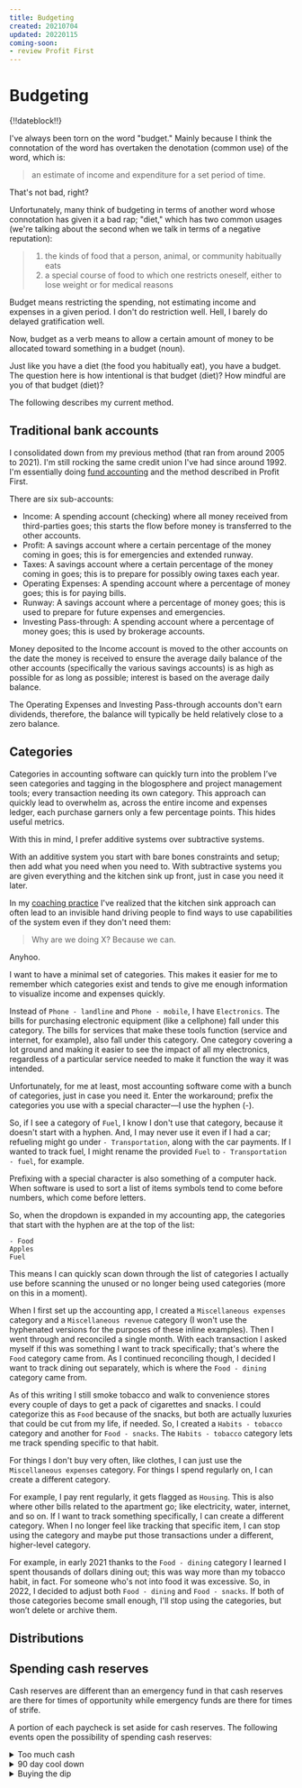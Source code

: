 ```yaml
---
title: Budgeting
created: 20210704
updated: 20220115
coming-soon:
- review Profit First
---
```


# Budgeting

{!!dateblock!!}

I've always been torn on the word "budget." Mainly because I think the connotation of the word has overtaken the denotation (common use) of the word, which is:

> an estimate of income and expenditure for a set period of time.

That's not bad, right?

Unfortunately, many think of budgeting in terms of another word whose connotation has given it a bad rap; "diet," which has two common usages (we're talking about the second when we talk in terms of a negative reputation):

> 1. the kinds of food that a person, animal, or community habitually eats
> 2. a special course of food to which one restricts oneself, either to lose weight or for medical reasons

Budget means restricting the spending, not estimating income and expenses in a given period. I don't do restriction well. Hell, I barely do delayed gratification well.

Now, budget as a verb means to allow a certain amount of money to be allocated toward something in a budget (noun).

Just like you have a diet (the food you habitually eat), you have a budget. The question here is how intentional is that budget (diet)? How mindful are you of that budget (diet)?

The following describes my current method.

## Traditional bank accounts

I consolidated down from my previous method (that ran from around 2005 to 2021). I'm still rocking the same credit union I've had since around 1992. I'm essentially doing [fund accounting](https://en.wikipedia.org/wiki/Fund_accounting) and the method described in Profit First.

There are six sub-accounts:

- Income: A spending account (checking) where all money received from third-parties goes; this starts the flow before money is transferred to the other accounts.
- Profit: A savings account where a certain percentage of the money coming in goes; this is for emergencies and extended runway.
- Taxes: A savings account where a certain percentage of the money coming in goes; this is to prepare for possibly owing taxes each year.
- Operating Expenses: A spending account where a percentage of money goes; this is for paying bills.
- Runway: A savings account where a percentage of money goes; this is used to prepare for future expenses and emergencies.
- Investing Pass-through: A spending account where a percentage of money goes; this is used by brokerage accounts.

Money deposited to the Income account is moved to the other accounts on the date the money is received to ensure the average daily balance of the other accounts (specifically the various savings accounts) is as high as possible for as long as possible; interest is based on the average daily balance.

The Operating Expenses and Investing Pass-through accounts don't earn dividends, therefore, the balance will typically be held relatively close to a zero balance.

## Categories

Categories in accounting software can quickly turn into the problem I’ve seen categories and tagging in the blogosphere and project management tools; every transaction needing its own category. This approach can quickly lead to overwhelm as, across the entire income and expenses ledger, each purchase garners only a few percentage points. This hides useful metrics.

With this in mind, I prefer additive systems over subtractive systems.

With an additive system you start with bare bones constraints and setup; then add what you need when you need to. With subtractive systems you are given everything and the kitchen sink up front, just in case you need it later.

In my [coaching practice](/coaching/) I've realized that the kitchen sink approach can often lead to an invisible hand driving people to find ways to use capabilities of the system even if they don't need them:

> Why are we doing X? Because we can.

Anyhoo.

I want to have a minimal set of categories. This makes it easier for me to remember which categories exist and tends to give me enough information to visualize income and expenses quickly. 

Instead of `Phone - landline` and `Phone - mobile`, I have `Electronics`. The bills for purchasing electronic equipment (like a cellphone) fall under this category. The bills for services that make these tools function (service and internet, for example), also fall under this category. One category covering a lot ground and making it easier to see the impact of all my electronics, regardless of a particular service needed to make it function the way it was intended.

Unfortunately, for me at least, most accounting software come with a bunch of categories, just in case you need it. Enter the workaround; prefix the categories you use with a special character—I use the hyphen (-).

So, if I see a category of `Fuel`, I know I don't use that category, because it doesn't start with a hyphen. And, I may never use it even if I had a car; refueling might go under `- Transportation`, along with the car payments. If I wanted to track fuel, I might rename the provided `Fuel` to `- Transportation - fuel`, for example. 

Prefixing with a special character is also something of a computer hack. When software is used to sort a list of items symbols tend to come before numbers, which come before letters.

So, when the dropdown is expanded in my accounting app, the categories that start with the hyphen are at the top of the list:

```
- Food
Apples
Fuel
```

This means I can quickly scan down through the list of categories I actually use before scanning the unused or no longer being used categories (more on this in a moment).

When I first set up the accounting app, I created a `Miscellaneous expenses` category and a `Miscellaneous revenue` category (I won't use the hyphenated versions for the purposes of these inline examples). Then I went through and reconciled a single month. With each transaction I asked myself if this was something I want to track specifically; that's where the `Food` category came from. As I continued reconciling though, I decided I want to track dining out separately, which is where the `Food - dining` category came from.

As of this writing I still smoke tobacco and walk to convenience stores every couple of days to get a pack of cigarettes and snacks. I could categorize this as `Food` because of the snacks, but both are actually luxuries that could be cut from my life, if needed. So, I created a `Habits - tobacco` category and another for `Food - snacks`. The `Habits - tobacco` category lets me track spending specific to that habit. 

For things I don't buy very often, like clothes, I can just use the `Miscellaneous expenses` category. For things I spend regularly on, I can create a different category. 

For example, I pay rent regularly, it gets flagged as `Housing`. This is also where other bills related to the apartment go; like electricity, water, internet, and so on. If I want to track something specifically, I can create a different category. When I no longer feel like tracking that specific item, I can stop using the category and maybe put those transactions under a different, higher-level category.

For example, in early 2021 thanks to the `Food - dining` category I learned I spent thousands of dollars dining out; this was way more than my tobacco habit, in fact. For someone who's not into food it was excessive. So, in 2022, I decided to adjust both `Food - dining` and `Food - snacks`. If both of those categories become small enough, I'll stop using the categories, but won’t delete or archive them.

## Distributions



## Spending cash reserves 

Cash reserves are different than an emergency fund in that cash reserves are there for times of opportunity while emergency funds are there for times of strife.

A portion of each paycheck is set aside for cash reserves. The following events open the possibility of spending cash reserves:

<details>
<summary>Too much cash</summary>

Barring extenuating circumstances (like possibly owing thousands of dollars), if the balance of cash reserves causes the cash portion of the portfolio to be higher than the maximum set, cash may be immediately spent to buy a single security in the portfolio.

</details>

<details>
<summary>90 day cool down</summary>

If it’s been 90 days since the last spend from cash reserves, up to 50 percent of the cash reserves balance can be used to buy a single security in the portfolio.

</details>

<details>
<summary>Buying the dip</summary>

If the current price of a security is 3–30 percent less than the average of the 52 week high and low, cash reserves may be used to purchase that security.

The percent of cash reserves that may be used is equal to the percent the security is down.

For example, if the security is down 5 percent, you may use up to 5 percent of the cash reserves to purchase the single security.

<details>

Constraints on how cash reserves may be spent:

1. Each spend can only be used to purchase one security.
2. Purchasing the security cannot put the portfolio out of balance.
3. There must be at least 7 days between spends, regardless of event timings.
4. If the current price of a security is 30 percent or more less than the average of the 52 week high and low, cash reserves cannot be used to purchase that security.